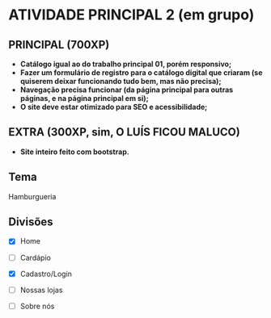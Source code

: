 # ATIVIDADE PRINCIPAL 2 (em grupo)

## PRINCIPAL (700XP)
- **Catálogo igual ao do trabalho principal 01, porém responsivo;**
- **Fazer um formulário de registro para o catálogo digital que criaram (se quiserem deixar funcionando tudo bem, mas não precisa);**
- **Navegação precisa funcionar (da página principal para outras páginas, e na página principal em si);**
- **O site deve estar otimizado para SEO e acessibilidade;**

## EXTRA (300XP, sim, O LUÍS FICOU MALUCO)
- **Site inteiro feito com bootstrap.**

## Tema

Hamburgueria

## Divisões

- [X] Home
- [ ] Cardápio
- [X] Cadastro/Login
- [ ] Nossas lojas
- [ ] Sobre nós

